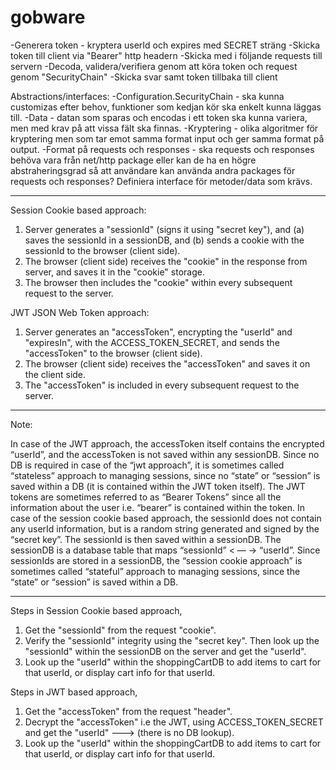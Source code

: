 # gobware

-Generera token - kryptera userId och expires med SECRET sträng
-Skicka token till client via "Bearer" http headern
-Skicka med i följande requests till servern
-Decoda, validera/verifiera genom att köra token och request genom "SecurityChain"
-Skicka svar samt token tillbaka till client

Abstractions/interfaces:
-Configuration.SecurityChain - ska kunna customizas efter behov, funktioner som kedjan kör ska enkelt kunna läggas till.
-Data - datan som sparas och encodas i ett token ska kunna variera, men med krav på att vissa fält ska finnas.
-Kryptering - olika algoritmer för kryptering men som tar emot samma format input och ger samma format på output.
-Format på requests och responses - ska requests och responses behöva vara från net/http package eller kan de ha en högre abstraheringsgrad så att användare kan använda andra packages för requests och responses? Definiera interface för metoder/data som krävs. 

--------------------------------

Session Cookie based approach:

1. Server generates a "sessionId" (signs it using "secret key"), and 
(a) saves the sessionId in a sessionDB, and 
(b) sends a cookie with the sessionId to the browser (client side).
2. The browser (client side) receives the "cookie" in the response from server, and saves it in the "cookie" storage. 
3. The browser then includes the "cookie" within every subsequent request to the server.

JWT JSON Web Token approach:

1. Server generates an "accessToken", encrypting the "userId" and "expiresIn", with the ACCESS_TOKEN_SECRET, 
and sends the "accessToken" to the browser (client side).
2. The browser (client side) receives the "accessToken" and saves it on the client side.
3. The "accessToken" is included in every subsequent request to the server.

----------------------------------------------------------

Note:

In case of the JWT approach, the accessToken itself contains the encrypted “userId”, and the accessToken is not saved within any sessionDB.
Since no DB is required in case of the “jwt approach”, it is sometimes called “stateless” approach to managing sessions, since no “state” or “session” is saved within a DB (it is contained within the JWT token itself).
The JWT tokens are sometimes referred to as “Bearer Tokens” since all the information about the user i.e. “bearer” is contained within the token.
In case of the session cookie based approach, the sessionId does not contain any userId information, but is a random string generated and signed by the “secret key”.
The sessionId is then saved within a sessionDB. The sessionDB is a database table that maps “sessionId” < — -> “userId”.
Since sessionIds are stored in a sessionDB, the “session cookie approach” is sometimes called “stateful” approach to managing sessions, since the “state” or “session” is saved within a DB.

----------------------------------------------------------

Steps in Session Cookie based approach,

1. Get the "sessionId" from the request "cookie".
2. Verify the "sessionId" integrity using the "secret key". 
Then look up the "sessionId" within the sessionDB on the server and get the "userId".
3. Look up the "userId" within the shoppingCartDB to add items to cart for that userId, or display cart info for that userId.

Steps in JWT based approach,

1. Get the "accessToken" from the request "header".
2. Decrypt the "accessToken" i.e the JWT, using ACCESS_TOKEN_SECRET and get the "userId" ---> (there is no DB lookup).
3. Look up the "userId" within the shoppingCartDB to add items to cart for that userId, or display cart info for that userId.
